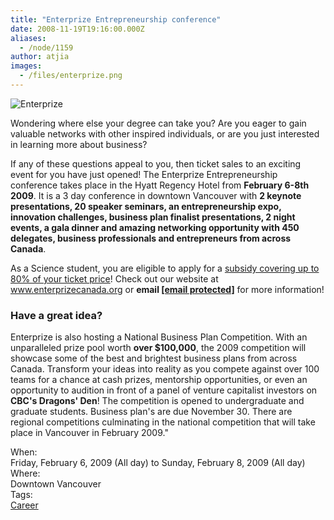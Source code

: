 ```yaml
---
title: "Enterprize Entrepreneurship conference"
date: 2008-11-19T19:16:00.000Z
aliases:
  - /node/1159
author: atjia
images:
  - /files/enterprize.png
---
```


<div class="field field-name-body field-type-text-with-summary field-label-hidden"><div class="field-items"><div class="field-item even"><p><img src="/files/enterprize.png" alt="Enterprize"></p>
<p>Wondering where else your degree can take you?  Are you eager to gain valuable networks with other inspired individuals, or are you just interested in learning more about business?</p>
<p>If any of these questions appeal to you, then ticket sales to an exciting event for you have just opened! The Enterprize Entrepreneurship conference takes place in the Hyatt Regency Hotel from <strong>February 6-8th 2009</strong>. It is a 3 day conference in downtown Vancouver with <strong>2 keynote presentations, 20 speaker seminars, an entrepreneurship expo, innovation challenges, business plan finalist presentations, 2 night events, a gala dinner and amazing networking opportunity with 450 delegates, business professionals and entrepreneurs from across Canada</strong>.</p>
<p>As a Science student, you are eligible to apply for a <a href="http://www.sus.ubc.ca/services/awardsgrants/#conferences">subsidy covering up to 80% of your ticket price</a>! Check out our website at <a href="http://www.enterprizecanada.org" title="www.enterprizecanada.org">www.enterprizecanada.org</a> or <strong>email <a class="spamspan" href="/cdn-cgi/l/email-protection#54303d3b3a3a317a373c3d3a333f3b3114313a20312624263d2e3137353a3530357a3b2633"><span class="__cf_email__" data-cfemail="5d393432333338733e3534333a3632381d383329382f2d2f3427383e3c333c393c73322f3a">[email&#xA0;protected]</span></a></strong> for more information!</p>
<h3>Have a great idea?</h3>
<p>Enterprize is also hosting a  National Business Plan Competition.  With an unparalleled prize pool worth <strong>over $100,000</strong>, the 2009 competition will showcase some of the best and brightest business plans from across Canada.  Transform your ideas into reality as you compete against over 100 teams for a chance at cash prizes, mentorship opportunities, or even an opportunity to audition in front of a panel of venture capitalist investors on <strong>CBC&apos;s Dragons&apos; Den</strong>! The competition is opened to undergraduate and graduate students.  Business plan&apos;s are due November 30.  There are regional competitions culminating in the national competition that will take place in Vancouver in February 2009.&quot;</p>
</div></div></div><div class="field field-name-field-dates field-type-datetime field-label-above"><div class="field-label">When:&#xA0;</div><div class="field-items"><div class="field-item even"><span class="date-display-range"><span class="date-display-start">Friday, February 6, 2009 (All day)</span> to <span class="date-display-end">Sunday, February 8, 2009 (All day)</span></span></div></div></div><div class="field field-name-field-location field-type-text field-label-above"><div class="field-label">Where:&#xA0;</div><div class="field-items"><div class="field-item even">Downtown Vancouver</div></div></div>    <footer>
    <div class="field field-name-field-tags field-type-taxonomy-term-reference field-label-above"><div class="field-label">Tags:&#xA0;</div><div class="field-items"><div class="field-item even"><a href="/career">Career</a></div></div></div>      </footer>
